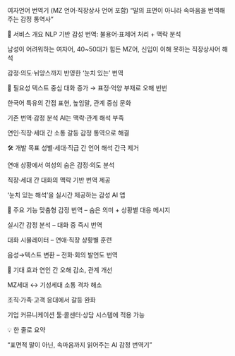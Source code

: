 여자언어 번역기
(MZ 언어·직장상사 언어 포함)
“말의 표면이 아니라 속마음을 번역해주는 감정 통역사”

📌 서비스 개요
NLP 기반 감성 번역: 불용어·표제어 처리 + 맥락 분석

남성이 어려워하는 여자어,
40~50대가 힘든 MZ어,
신입이 이해 못하는 직장상사어 해석

감정·의도·뉘앙스까지 반영한 ‘눈치 있는’ 번역

📍 필요성
텍스트 중심 대화 증가 → 표정·억양 부재로 오해 빈번

한국어 특유의 간접 표현, 높임말, 관계 중심 문화

기존 번역·감정 분석 AI는 맥락·관계 해석 부족

연인·직장·세대 간 소통 갈등 감정 통역으로 해결

🛠 개발 목표
성별·세대·직급 간 언어 해석 간극 제거

연애 상황에서 여성의 숨은 감정·의도 분석

직장·세대 간 대화의 맥락 기반 번역 제공

‘눈치 있는 해석’을 실시간 제공하는 감성 AI 앱

📌 주요 기능
맞춤형 감정 번역 – 숨은 의미 + 상황별 대응 메시지

실시간 감정 분석 – 대화 중 즉시 번역

대화 시뮬레이터 – 연애·직장 상황별 훈련

음성→텍스트 변환 – 전화·회의 발언도 번역

🎯 기대 효과
연인 간 오해 감소, 관계 개선

MZ세대 ↔ 기성세대 소통 격차 해소

조직·가족·고객 응대에서 갈등 완화

기업 커뮤니케이션 툴·콜센터·상담 시스템에 적용 가능

💡 한 줄로 요약

“표면적 말이 아닌, 속마음까지 읽어주는 AI 감정 번역기”
